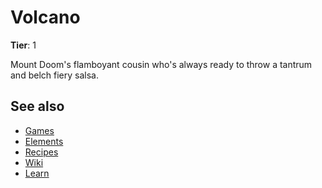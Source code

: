 # Volcano

**Tier**: 1

Mount Doom's flamboyant cousin who's always ready to throw a tantrum and belch fiery salsa.

## See also

* [Games](/wiki/games)
* [Elements](/wiki/elements)
* [Recipes](/wiki/recipes)
* [Wiki](/wiki/index)
* [Learn](/learn/index)